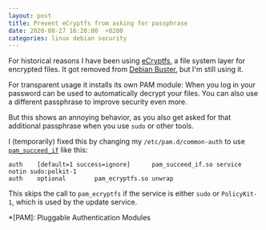 ```yaml
---
layout: post
title: Prevent eCryptfs from asking for passphrase
date: 2020-08-27 16:20:00  +0200
categories: linux debian security
---
```


For historical reasons I have been using [eCryptfs](https://www.ecryptfs.org/), a file system layer for encrypted files.
It got removed from [Debian Buster](https://bugs.debian.org/cgi-bin/bugreport.cgi?bug=928956), but I'm still using it.

For transparent usage it installs its own PAM module:
When you log in your password can be used to automatically decrypt your files.
You can also use a different passphrase to improve security even more.

But this shows an annoying behavior, as you also get asked for that additional passphrase when you use `sudo` or other tools.

I (temporarily) fixed this by changing my `/etc/pam.d/common-auth` to use [`pam_succeed_if`](https://linux.die.net/man/8/pam_succeed_if) like this:

```
auth    [default=1 success=ignore]      pam_succeed_if.so service notin sudo:polkit-1
auth    optional        pam_ecryptfs.so unwrap
```

This skips the call to `pam_ecryptfs` if the service is either `sudo` or `PolicyKit-1`, which is used by the update service.

*[PAM]: Pluggable Authentication Modules
